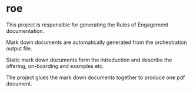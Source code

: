 # roe
This project is responsible for generating the Rules of Engagement documentation.

Mark down documents are automatically generated from the orchestration output file.

Static mark down documents form the introduction and describe the offering, on-boarding and examples etc.

The project glues the mark down documents together to produce one pdf document.